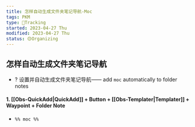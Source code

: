 ```yaml
---
title: 怎样自动生成文件夹笔记导航-Moc
tags: PKM 
type: 💪Tracking
started: 2023-04-27 Thu
modified: 2023-04-27 Thu
status: 🟡Organizing
---
```

## 怎样自动生成文件夹笔记导航
- ? 设置并自动生成文件夹笔记导航—— add `moc` automatically to folder notes
#### 1. [[Obs-QuickAdd|QuickAdd]] + Button + [[Obs-Templater|Templater]] + Waypoint + Folder Note
- `%% moc %%`